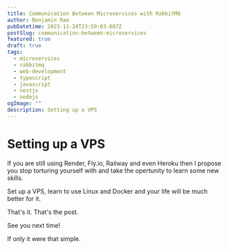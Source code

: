 ```yaml
---
title: Communication Between Microservices with RabbitMQ
author: Benjamin Rae
pubDatetime: 2023-11-24T23:59:03.607Z
postSlug: communication-between-microservices
featured: true
draft: true
tags:
  - microservices
  - rabbitmq
  - web-development
  - typescript
  - javascript
  - nestjs
  - nodejs
ogImage: ""
description: Setting up a VPS
---
```


# Setting up a VPS

If you are still using Render, Fly.io, Railway and even Heroku then I propose you stop torturing yourself with and take the opertunity to learn some new skills.

Set up a VPS, learn to use Linux and Docker and your life will be much better for it.

That's it. That's the post.

See you next time!

If only it were that simple.
